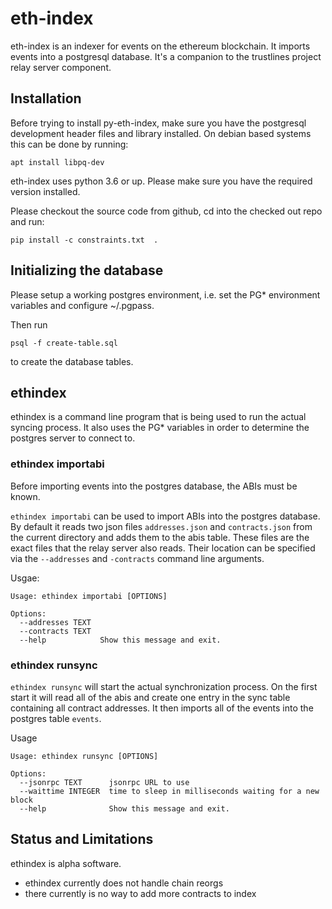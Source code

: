 # eth-index

eth-index is an indexer for events on the ethereum blockchain. It imports events
into a postgresql database. It's a companion to the trustlines project relay
server component.

## Installation
Before trying to install py-eth-index, make sure you have the postgresql
development header files and library installed. On debian based systems this can
be done by running:
``` 
apt install libpq-dev 
``` 

eth-index uses python 3.6 or up. Please make sure you have the required version
installed.

Please checkout the source code from github, cd into the checked out repo and
run:

```
pip install -c constraints.txt  .
```

## Initializing the database

Please setup a working postgres environment, i.e. set the PG* environment
variables and configure ~/.pgpass.

Then run 
```
psql -f create-table.sql
```
to create the database tables.

## ethindex
ethindex is a command line program that is being used to run the actual syncing
process. It also uses the PG* variables in order to determine the postgres
server to connect to.

### ethindex importabi
Before importing events into the postgres database, the ABIs must be known. 

`ethindex importabi` can be used to import ABIs into the postgres database. By
default it reads two json files `addresses.json` and `contracts.json` from the
current directory and adds them to the abis table. These files are the exact
files that the relay server also reads. Their location can be specified via the
`--addresses` and `-contracts` command line arguments.

Usgae:
```
Usage: ethindex importabi [OPTIONS]

Options:
  --addresses TEXT
  --contracts TEXT
  --help            Show this message and exit.
```

### ethindex runsync
`ethindex runsync` will start the actual synchronization process. On the first start it will read all of the abis and create one entry in the sync table containing all contract addresses.
It then imports all of the events into the postgres table `events`.

Usage
```
Usage: ethindex runsync [OPTIONS]

Options:
  --jsonrpc TEXT      jsonrpc URL to use
  --waittime INTEGER  time to sleep in milliseconds waiting for a new block
  --help              Show this message and exit.
```
## Status and Limitations
ethindex is alpha software. 
- ethindex currently does not handle chain reorgs
- there currently is no way to add more contracts to index
